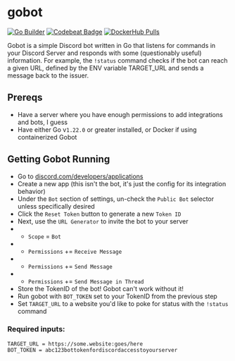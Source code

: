 # gobot
[![Go Builder][gh-actions-image]][gh-actions-url] [![Codebeat Badge][codebeat-image]][codebeat-url] [![DockerHub Pulls][dockerhub-pulls-image]][dockerhub-url]

Gobot is a simple Discord bot written in Go that listens for commands in your Discord Server and responds with some (questionably useful) information.
For example, the `!status` command checks if the bot can reach a given URL, defined by the ENV variable TARGET_URL and sends a message back to the issuer.

## Prereqs
- Have a server where you have enough permissions to add integrations and bots, I guess
- Have either Go v`1.22.0` or greater installed, or Docker if using containerized Gobot

## Getting Gobot Running

- Go to [discord.com/developers/applications](https://discord.com/developers/applications)
- Create a new app (this isn't the bot, it's just the config for its integration behavior)
- Under the `Bot` section of settings, un-check the `Public Bot` selector unless specifically desired
- Click the `Reset Token` button to generate a new `Token ID`
- Next, use the `URL Generator` to invite the bot to your server
- - `Scope` = `Bot`
- - `Permissions` += `Receive Message`
- - `Permissions` += `Send Message`
- - `Permissions` += `Send Message in Thread`
- Store the TokenID of the bot! Gobot can't work without it!
- Run gobot with `BOT_TOKEN` set to your TokenID from the previous step
- Set `TARGET_URL` to a website you'd like to poke for status with the `!status` command

### Required inputs:
```
TARGET_URL = https://some.website:goes/here
BOT_TOKEN = abc123bottokenfordiscordaccesstoyourserver
```
[gh-actions-image]: https://github.com/AwayFromServer/gobot/actions/workflows/build.yml/badge.svg
[gh-actions-url]: https://github.com/AwayFromServer/gobot/actions/workflows/build.yml

[codebeat-image]: https://codebeat.co/badges/c5af66ea-68e5-4b2a-9826-96ddfcbfa513
[codebeat-url]: https://codebeat.co/projects/github-com-awayfromserver-gobot-main

[dockerhub-pulls-image]: https://img.shields.io/docker/pulls/awayfromserver/gobot.svg
[dockerhub-url]: https://hub.docker.com/r/awayfromserver/gobot
